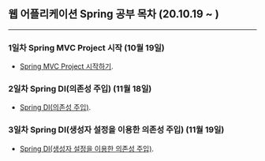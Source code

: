 ## 웹 어플리케이션 Spring 공부 목차 (20.10.19 ~ )
---
### 1일차 Spring MVC Project 시작  (10월 19일)
* [Spring MVC Project 시작하기](https://github.com/Muhkeun/muhkeun.github.io-spring/tree/master/SpringTest1019).  

### 2일차 Spring DI(의존성 주입)  (11월 18일)
* [Spring DI(의존성 주입)](https://github.com/Muhkeun/muhkeun.github.io-spring/tree/main/DI1118).  

### 3일차 Spring DI(생성자 설정을 이용한 의존성 주입)  (11월 19일)
* [Spring DI(생성자 설정을 이용한 의존성 주입)](https://github.com/Muhkeun/muhkeun.github.io-spring/tree/main/Di1119). 
